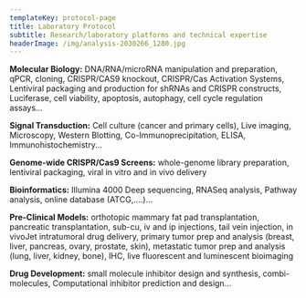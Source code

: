 ```yaml
---
templateKey: protocol-page
title: Laboratory Protocol
subtitle: Research/laboratory platforms and technical expertise
headerImage: /img/analysis-2030266_1280.jpg
---
```

**Molecular Biology:** DNA/RNA/microRNA manipulation and preparation, qPCR, cloning, CRISPR/CAS9 knockout, CRISPR/Cas Activation Systems, Lentiviral packaging and production for shRNAs and CRISPR constructs, Luciferase, cell viability, apoptosis, autophagy, cell cycle regulation assays...

**Signal Transduction:** Cell culture (cancer and primary cells), Live imaging, Microscopy, Western Blotting, Co-Immunoprecipitation, ELISA, Immunohistochemistry...

**Genome-wide CRISPR/Cas9 Screens:** whole-genome library preparation, lentiviral packaging, viral in vitro and in vivo delivery

**Bioinformatics:** Illumina 4000 Deep sequencing, RNASeq analysis, Pathway analysis, online database (ATCG,….)...

**Pre-Clinical Models:** orthotopic mammary fat pad transplantation, pancreatic transplantation, sub-cu, iv and ip injections, tail vein injection, in vivoJet intratumoral drug delivery, primary tumor prep and analysis (breast, liver, pancreas, ovary, prostate, skin), metastatic tumor prep and analysis (lung, liver, kidney, bone), IHC, live fluorescent and luminescent bioimaging

**Drug Development:** small molecule inhibitor design and synthesis, combi-molecules, Computational inhibitor prediction and design...

###
